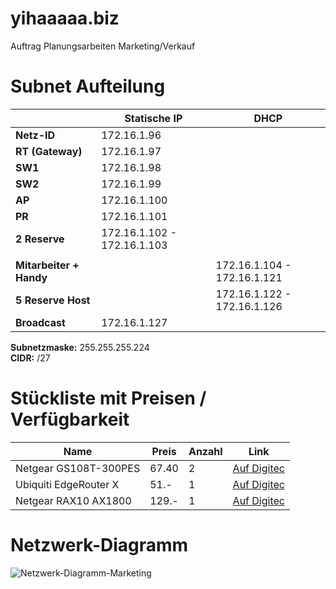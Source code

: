 # yihaaaaa.biz
Auftrag Planungsarbeiten Marketing/Verkauf

# Subnet Aufteilung
|                     | Statische IP           | DHCP                      |
|---------------------|------------------------|---------------------------|
| **Netz-ID**         | 172.16.1.96            |                           |
| **RT (Gateway)**    | 172.16.1.97            |                           |
| **SW1**             | 172.16.1.98            |                           |
| **SW2**             | 172.16.1.99            |                           |
| **AP**              | 172.16.1.100           |                           |
| **PR**              | 172.16.1.101           |                           |
| **2 Reserve**       | 172.16.1.102 - 172.16.1.103 |                         |
|                     |                        |                           |
| **Mitarbeiter + Handy** |                   | 172.16.1.104 - 172.16.1.121 |
| **5 Reserve Host**  |                        | 172.16.1.122 - 172.16.1.126 |
| **Broadcast**       | 172.16.1.127           |                           |

**Subnetzmaske:** 255.255.255.224  
**CIDR:** /27

# Stückliste mit Preisen / Verfügbarkeit
| Name                  | Preis | Anzahl | Link                |
|-----------------------|-------|--------|---------------------|
| Netgear GS108T-300PES | 67.40 | 2      | [Auf Digitec](https://www.digitec.ch/de/s1/product/netgear-gs108t-300pes-8-ports-netzwerk-switch-12344379?utm_source=google&utm_medium=cpc&campaignid=20496494580&adgroupid=&adid=&dgCidg=CjwKCAiAsIGrBhAAEiwAEzMlC2Suh2WGy3_wnbHnwrQc0IxaQ5Iu8_J_MPvum6Ok603iwl8eraR1pxoCt3MQAvD_BwE&gad_source=1&gclid=CjwKCAiAsIGrBhAAEiwAEzMlC2Suh2WGy3_wnbHnwrQc0IxaQ5Iu8_J_MPvum6Ok603iwl8eraR1pxoCt3MQAvD_BwE&gclsrc=aw.ds) |
| Ubiquiti EdgeRouter X | 51.-  | 1      | [Auf Digitec](https://www.digitec.ch/de/s1/product/ubiquiti-edgerouter-x-router-4678785) |
| Netgear RAX10 AX1800  | 129.- | 1      | [Auf Digitec](https://www.digitec.ch/en/s1/product/netgear-rax10-ax1800-routers-14374122?utm_source=google&utm_medium=cpc&campaignid=20496494580&adgroupid=&adid=&dgCidg=CjwKCAiAsIGrBhAAEiwAEzMlCznRSZb_6GkKZM9gqqj00COoonjPPAkQRdK3FmJ2yLa8TSbzEM7OlxoCipAQAvD_BwE&gad_source=1&gclid=CjwKCAiAsIGrBhAAEiwAEzMlCznRSZb_6GkKZM9gqqj00COoonjPPAkQRdK3FmJ2yLa8TSbzEM7OlxoCipAQAvD_BwE&gclsrc=aw.ds) |

# Netzwerk-Diagramm
![Netzwerk-Diagramm-Marketing](https://github.com/mahyar-alizadeh/yihaaaaa.biz/assets/149591668/c84d44d3-e42b-4066-aefa-683ee207d7f1)

